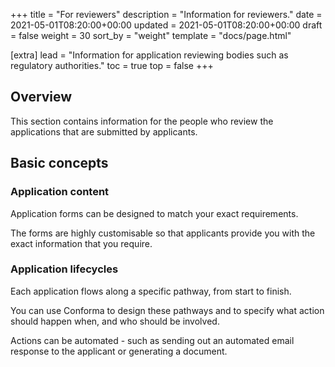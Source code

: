 +++
title = "For reviewers"
description = "Information for reviewers."
date = 2021-05-01T08:20:00+00:00
updated = 2021-05-01T08:20:00+00:00
draft = false
weight = 30
sort_by = "weight"
template = "docs/page.html"

[extra]
lead = "Information for application reviewing bodies such as regulatory authorities."
toc = true
top = false
+++

## Overview

This section contains information for the people who review the applications that are submitted by applicants. 


## Basic concepts

### Application content

Application forms can be designed to match your exact requirements. 

The forms are highly customisable so that applicants provide you with the exact information that you require. 

### Application lifecycles

Each application flows along a specific pathway, from start to finish. 

You can use Conforma to design these pathways and to specify what action should happen when, and who should be involved. 

Actions can be automated - such as sending out an automated email response to the applicant or generating a document. 

